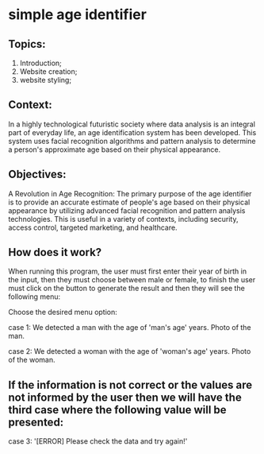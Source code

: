 # simple age identifier


## **Topics:**
<ol type="1">
  <li>Introduction;</li>
  <li>Website creation;</li>
 <li>website styling;</li>
</ol>

## **Context:**
In a highly technological futuristic society where data analysis is an integral part of everyday life, an age identification system has been developed. This system uses facial recognition algorithms and pattern analysis to determine a person's approximate age based on their physical appearance.

## **Objectives:**
A Revolution in Age Recognition:
The primary purpose of the age identifier is to provide an accurate estimate of people's age based on their physical appearance by utilizing advanced facial recognition and pattern analysis technologies. This is useful in a variety of contexts, including security, access control, targeted marketing, and healthcare.

## **How does it work?**

When running this program, the user must first enter their year of birth in the input, then they must choose between male or female, to finish the user must click on the button to generate the result and then they will see the following menu:

Choose the desired menu option:

case 1:
   We detected a man with the age of 'man's age' years.
   Photo of the man.

case 2:
  We detected a woman with the age of 'woman's age' years.
  Photo of the woman.

If the information is not correct or the values ​​are not informed by the user then we will have the third case where the following value will be presented:
---

case 3: 
 '[ERROR] Please check the data and try again!'
